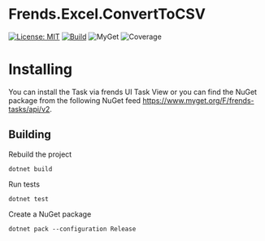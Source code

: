 # Frends.Excel.ConvertToCSV

[![License: MIT](https://img.shields.io/badge/License-MIT-green.svg)](https://opensource.org/licenses/MIT)
[![Build](https://github.com/FrendsPlatform/Frends.Excel/actions/workflows/ConvertToCSV_main.yml/badge.svg)](https://github.com/FrendsPlatform/Frends.Excel/actions)
![MyGet](https://img.shields.io/myget/frends-tasks/v/Frends.Excel.ConvertToCSV)
![Coverage](https://app-github-custom-badges.azurewebsites.net/Badge?key=FrendsPlatform/Frends.Excel/Frends.Excel.ConvertToCSV|main)

# Installing

You can install the Task via frends UI Task View or you can find the NuGet package from the following NuGet feed https://www.myget.org/F/frends-tasks/api/v2.

## Building

Rebuild the project

`dotnet build`

Run tests

`dotnet test`

Create a NuGet package

`dotnet pack --configuration Release`
